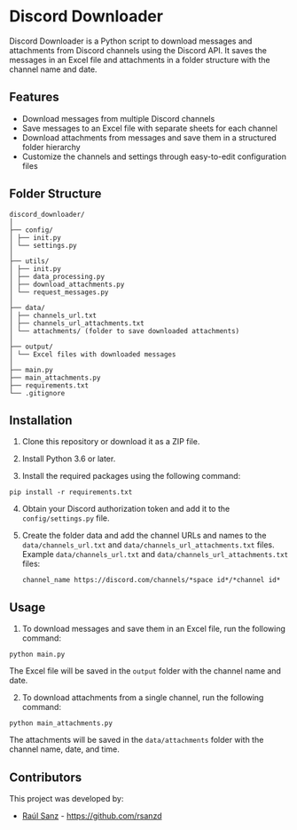 # Discord Downloader

Discord Downloader is a Python script to download messages and attachments from Discord channels using the Discord API. It saves the messages in an Excel file and attachments in a folder structure with the channel name and date.

## Features

- Download messages from multiple Discord channels
- Save messages to an Excel file with separate sheets for each channel
- Download attachments from messages and save them in a structured folder hierarchy
- Customize the channels and settings through easy-to-edit configuration files

## Folder Structure
```
discord_downloader/
│
├── config/
│ ├── init.py
│ └── settings.py
│
├── utils/
│ ├── init.py
│ ├── data_processing.py
│ ├── download_attachments.py
│ └── request_messages.py
│
├── data/
│ ├── channels_url.txt
│ ├── channels_url_attachments.txt
│ └── attachments/ (folder to save downloaded attachments)
│
├── output/
│ └── Excel files with downloaded messages
│
├── main.py
├── main_attachments.py
├── requirements.txt
└── .gitignore
```

## Installation

1. Clone this repository or download it as a ZIP file.

2. Install Python 3.6 or later.

3. Install the required packages using the following command:

```
pip install -r requirements.txt
```


4. Obtain your Discord authorization token and add it to the `config/settings.py` file.

5. Create the folder data and add the channel URLs and names to the `data/channels_url.txt` and `data/channels_url_attachments.txt` files.
    Example `data/channels_url.txt` and `data/channels_url_attachments.txt` files:
    
    ```channel_name https://discord.com/channels/*space id*/*channel id*```

## Usage

1. To download messages and save them in an Excel file, run the following command:

```
python main.py
```

The Excel file will be saved in the `output` folder with the channel name and date.

2. To download attachments from a single channel, run the following command:

```
python main_attachments.py
```

The attachments will be saved in the `data/attachments` folder with the channel name, date, and time.

## Contributors
This project was developed by:
* [Raúl Sanz](https://github.com/rsanzd) - https://github.com/rsanzd
